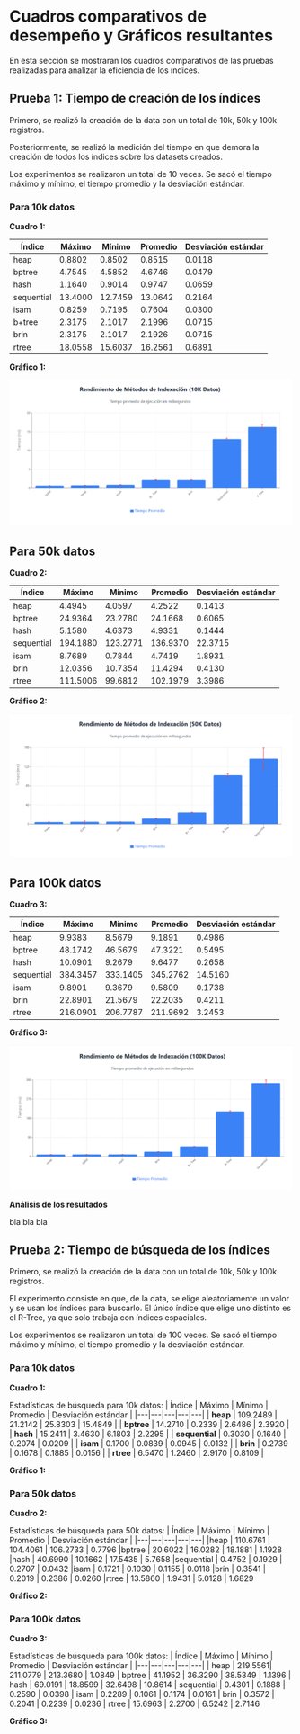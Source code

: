 # Cuadros comparativos de desempeño y Gráficos resultantes
En esta sección se mostraran los cuadros comparativos de las pruebas realizadas para analizar la eficiencia de los índices.

## Prueba 1: Tiempo de creación de los índices

Primero, se realizó la creación de la data con un total de 10k, 50k y 100k registros. 

Posteriormente, se realizó la medición del tiempo en que demora la creación de todos los índices sobre los datasets creados. 

Los experimentos se realizaron un total de 10 veces. Se sacó el tiempo máximo y mínimo, el tiempo promedio y la desviación estándar.

### Para 10k datos


**Cuadro 1:**

| Índice  | Máximo  | Mínimo  | Promedio | Desviación estándar |
|------------|---------|---------|----------|---------------------|
| heap       | 0.8802  | 0.8502  | 0.8515   | 0.0118             |
| bptree     | 4.7545  | 4.5852  | 4.6746   | 0.0479             |
| hash       | 1.1640  | 0.9014  | 0.9747   | 0.0659             |
| sequential | 13.4000 | 12.7459 | 13.0642  | 0.2164             |
| isam       | 0.8259  | 0.7195  | 0.7604   | 0.0300             |
| b+tree     | 2.3175  | 2.1017  | 2.1996   | 0.0715             |
| brin       |  2.3175 |  2.1017 |   2.1926 | 0.0715             |
| rtree      | 18.0558 | 15.6037 | 16.2561  | 0.6891             |


**Gráfico 1:**

![Grafico1](10k_creacion.png)


## Para 50k datos

**Cuadro 2:**

| Índice  | Máximo  | Mínimo  | Promedio | Desviación estándar |
|------------|---------|---------|----------|---------------------|
| heap       |  4.4945 |    4.0597 |    4.2522   |            0.1413
| bptree     | 24.9364 |  23.2780 |  24.1668    |           0.6065
| hash       |  5.1580 |   4.6373  |  4.9331   |            0.1444
| sequential | 194.1880|  123.2771 | 136.9370   |           22.3715
| isam       |  8.7689 |   0.7844  |  4.7419   |            1.8931
| brin       | 12.0356 |  10.7354  | 11.4294  |             0.4130
| rtree      | 111.5006|   99.6812 | 102.1979  |             3.3986


**Gráfico 2:**

![Grafico1](50k_creacion.png)

## Para 100k datos

**Cuadro 3:**

| Índice  | Máximo  | Mínimo  | Promedio | Desviación estándar |
|------------|---------|---------|----------|---------------------|
| heap      |    9.9383  |  8.5679  |  9.1891    |           0.4986
| bptree    |   48.1742  | 46.5679  | 47.3221     |          0.5495
| hash      |   10.0901  |  9.2679  |  9.6477    |           0.2658
| sequential | 384.3457  | 333.1405 | 345.2762    |          14.5160
| isam       |   9.8901  |  9.3679  |  9.5809      |         0.1738
| brin      |   22.8901  | 21.5679  | 22.2035     |          0.4211
| rtree   |    216.0901   | 206.7787 | 211.9692    |           3.2453

**Gráfico 3:**

![Grafico1](100k_creacion.png)

**Análisis de los resultados**

bla bla bla

## Prueba 2: Tiempo de búsqueda de los índices

Primero, se realizó la creación de la data con un total de 10k, 50k y 100k registros. 

El experimento consiste en que, de la data, se elige aleatoriamente un valor y se usan los índices para buscarlo. El único índice que elige uno distinto es el R-Tree, ya que solo trabaja con índices espaciales.

Los experimentos se realizaron un total de 100 veces. Se sacó el tiempo máximo y mínimo, el tiempo promedio y la desviación estándar.


### Para 10k datos

**Cuadro 1:**

Estadísticas de búsqueda para 10k datos:
| Índice | Máximo | Mínimo | Promedio | Desviación estándar |
|---|---|---|---|---|
| **heap** | 109.2489 | 21.2142 | 25.8303 | 15.4849 |
| **bptree** | 14.2710 | 0.2339 | 2.6486 | 2.3920 |
| **hash** | 15.2411 | 3.4630 | 6.1803 | 2.2295 |
| **sequential** | 0.3030 | 0.1640 | 0.2074 | 0.0209 |
| **isam** | 0.1700 | 0.0839 | 0.0945 | 0.0132 |
| **brin** | 0.2739 | 0.1678 | 0.1885 | 0.0156 |
| **rtree** | 6.5470 | 1.2460 | 2.9170 | 0.8109 |

**Gráfico 1:**




### Para 50k datos

**Cuadro 2:**

Estadísticas de búsqueda para 50k datos:
| Índice | Máximo | Mínimo | Promedio | Desviación estándar |
|---|---|---|---|---|
|heap     |   110.6761 | 104.4061 | 106.2733    |           0.7796
|bptree    |   20.6022 |  16.0282 |  18.1881    |           1.1928
|hash     |    40.6990 |  10.1662  | 17.5435     |          5.7658
|sequential |   0.4752 |   0.1929  |  0.2707      |         0.0432
|isam    |      0.1721  |  0.1030  |  0.1155      |         0.0118
|brin    |      0.3541  |  0.2019  |  0.2386      |         0.0260
|rtree   |     13.5860  |  1.9431  |  5.0128       |        1.6829

**Gráfico 2:**

### Para 100k datos

**Cuadro 3:**

Estadísticas de búsqueda para 100k datos:
| Índice | Máximo | Mínimo | Promedio | Desviación estándar |
|---|---|---|---|---|
| heap   |      219.5561|   211.0779 |  213.3680     |           1.0849
| bptree  |     41.1952 |  36.3290  |  38.5349      |         1.1396
| hash    |      69.0191 |   18.8599   | 32.6498     |          10.8614
| sequential |    0.4301  |   0.1888  |   0.2590     |           0.0398
| isam    |       0.2289  |   0.1061   |  0.1174      |          0.0161
| brin    |       0.3572  |   0.2041   |  0.2239      |          0.0236
| rtree   |      15.6963  |   2.2700   |  6.5242       |         2.7146


**Gráfico 3:**
